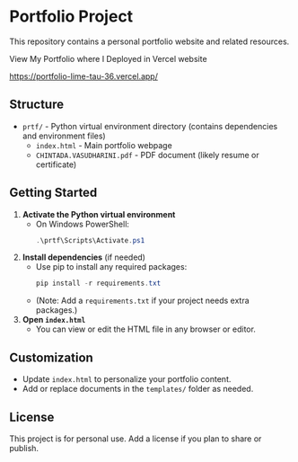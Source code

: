 # Portfolio Project

This repository contains a personal portfolio website and related resources.

View My Portfolio where I Deployed in Vercel website 

https://portfolio-lime-tau-36.vercel.app/ 


## Structure

- `prtf/` - Python virtual environment directory (contains dependencies and environment files)
  - `index.html` - Main portfolio webpage
  - `CHINTADA.VASUDHARINI.pdf` - PDF document (likely resume or certificate)

## Getting Started

1. **Activate the Python virtual environment**
   - On Windows PowerShell:
     ```powershell
     .\prtf\Scripts\Activate.ps1
     ```
2. **Install dependencies** (if needed)
   - Use pip to install any required packages:
     ```powershell
     pip install -r requirements.txt
     ```
   - (Note: Add a `requirements.txt` if your project needs extra packages.)
3. **Open `index.html`**
   - You can view or edit the HTML file in any browser or editor.

## Customization
- Update `index.html` to personalize your portfolio content.
- Add or replace documents in the `templates/` folder as needed.

## License
This project is for personal use. Add a license if you plan to share or publish.
